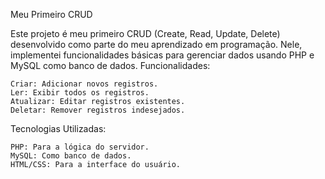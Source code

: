 Meu Primeiro CRUD

Este projeto é meu primeiro CRUD (Create, Read, Update, Delete) desenvolvido como parte do meu aprendizado em programação. Nele, implementei funcionalidades básicas para gerenciar dados usando PHP e MySQL como banco de dados.
Funcionalidades:

    Criar: Adicionar novos registros.
    Ler: Exibir todos os registros.
    Atualizar: Editar registros existentes.
    Deletar: Remover registros indesejados.

Tecnologias Utilizadas:

    PHP: Para a lógica do servidor.
    MySQL: Como banco de dados.
    HTML/CSS: Para a interface do usuário.

